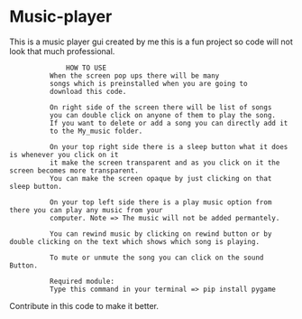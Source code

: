 # Music-player
This is a music player gui created by me this is a fun project so code will not look that much professional.

                  HOW TO USE
              When the screen pop ups there will be many 
              songs which is preinstalled when you are going to 
              download this code.
              
              On right side of the screen there will be list of songs
              you can double click on anyone of them to play the song.
              If you want to delete or add a song you can directly add it
              to the My_music folder.
              
              On your top right side there is a sleep button what it does is whenever you click on it
              it make the screen transparent and as you click on it the screen becomes more transparent.
              You can make the screen opaque by just clicking on that sleep button.
              
              On your top left side there is a play music option from there you can play any music from your 
              computer. Note => The music will not be added permantely.
              
              You can rewind music by clicking on rewind button or by double clicking on the text which shows which song is playing.
              
              To mute or unmute the song you can click on the sound Button.
              
              Required module:
              Type this command in your terminal => pip install pygame


Contribute in this code to make it better.
